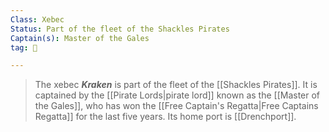 ```yaml
---
Class: Xebec
Status: Part of the fleet of the Shackles Pirates
Captain(s): Master of the Gales
tag: 🚢

---
```


> The xebec ***Kraken*** is part of the fleet of the [[Shackles Pirates]]. It is captained by the [[Pirate Lords|pirate lord]] known as the [[Master of the Gales]], who has won the [[Free Captain's Regatta|Free Captains Regatta]] for the last five years. Its home port is [[Drenchport]].







